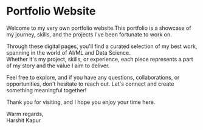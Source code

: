 # Portfolio Website
Welcome to my very own portfolio website.This portfolio is a showcase of my journey, skills, and the projects I've been fortunate to work on.<br>

Through these digital pages, you'll find a curated selection of my best work, spanning in the world of AI/ML and Data Science.<br> Whether it's my project, skills, or experience, each piece represents a part of my story and the value I aim to deliver.<br>

Feel free to explore, and if you have any questions, collaborations, or opportunities, don't hesitate to reach out. Let's connect and create something meaningful together!<br>

Thank you for visiting, and I hope you enjoy your time here.<br>

Warm regards,<br>
Harshit Kapur
